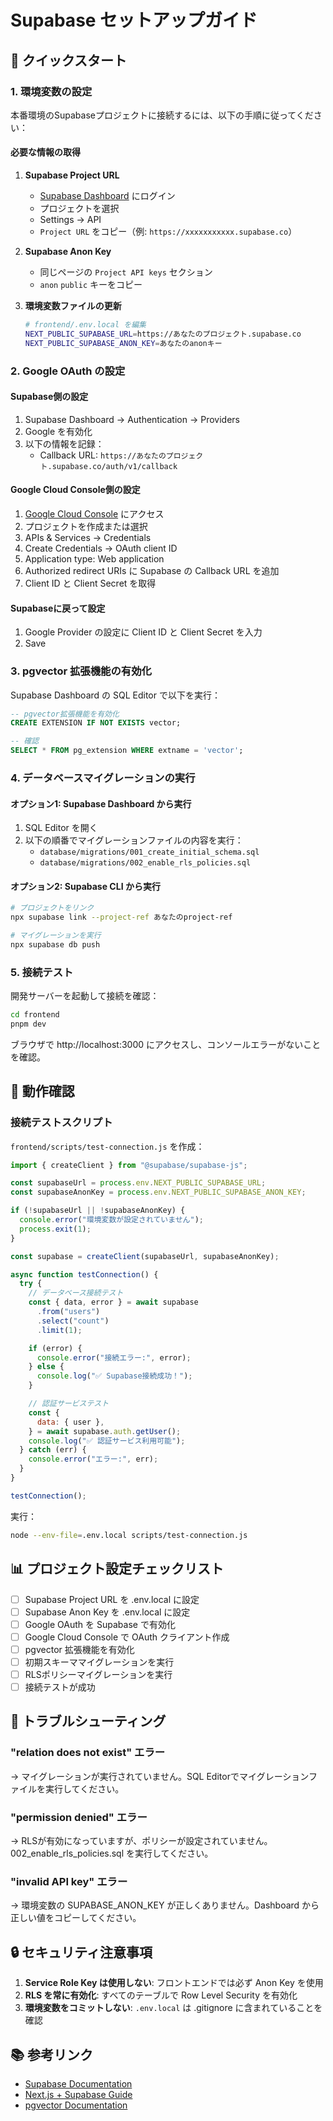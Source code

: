 # Supabase セットアップガイド

## 🚀 クイックスタート

### 1. 環境変数の設定

本番環境のSupabaseプロジェクトに接続するには、以下の手順に従ってください：

#### 必要な情報の取得

1. **Supabase Project URL**
   - [Supabase Dashboard](https://supabase.com/dashboard) にログイン
   - プロジェクトを選択
   - Settings → API
   - `Project URL` をコピー（例: `https://xxxxxxxxxxx.supabase.co`）

2. **Supabase Anon Key**
   - 同じページの `Project API keys` セクション
   - `anon` `public` キーをコピー

3. **環境変数ファイルの更新**
   ```bash
   # frontend/.env.local を編集
   NEXT_PUBLIC_SUPABASE_URL=https://あなたのプロジェクト.supabase.co
   NEXT_PUBLIC_SUPABASE_ANON_KEY=あなたのanonキー
   ```

### 2. Google OAuth の設定

#### Supabase側の設定

1. Supabase Dashboard → Authentication → Providers
2. Google を有効化
3. 以下の情報を記録：
   - Callback URL: `https://あなたのプロジェクト.supabase.co/auth/v1/callback`

#### Google Cloud Console側の設定

1. [Google Cloud Console](https://console.cloud.google.com/) にアクセス
2. プロジェクトを作成または選択
3. APIs & Services → Credentials
4. Create Credentials → OAuth client ID
5. Application type: Web application
6. Authorized redirect URIs に Supabase の Callback URL を追加
7. Client ID と Client Secret を取得

#### Supabaseに戻って設定

1. Google Provider の設定に Client ID と Client Secret を入力
2. Save

### 3. pgvector 拡張機能の有効化

Supabase Dashboard の SQL Editor で以下を実行：

```sql
-- pgvector拡張機能を有効化
CREATE EXTENSION IF NOT EXISTS vector;

-- 確認
SELECT * FROM pg_extension WHERE extname = 'vector';
```

### 4. データベースマイグレーションの実行

#### オプション1: Supabase Dashboard から実行

1. SQL Editor を開く
2. 以下の順番でマイグレーションファイルの内容を実行：
   - `database/migrations/001_create_initial_schema.sql`
   - `database/migrations/002_enable_rls_policies.sql`

#### オプション2: Supabase CLI から実行

```bash
# プロジェクトをリンク
npx supabase link --project-ref あなたのproject-ref

# マイグレーションを実行
npx supabase db push
```

### 5. 接続テスト

開発サーバーを起動して接続を確認：

```bash
cd frontend
pnpm dev
```

ブラウザで http://localhost:3000 にアクセスし、コンソールエラーがないことを確認。

## 🧪 動作確認

### 接続テストスクリプト

`frontend/scripts/test-connection.js` を作成：

```javascript
import { createClient } from "@supabase/supabase-js";

const supabaseUrl = process.env.NEXT_PUBLIC_SUPABASE_URL;
const supabaseAnonKey = process.env.NEXT_PUBLIC_SUPABASE_ANON_KEY;

if (!supabaseUrl || !supabaseAnonKey) {
  console.error("環境変数が設定されていません");
  process.exit(1);
}

const supabase = createClient(supabaseUrl, supabaseAnonKey);

async function testConnection() {
  try {
    // データベース接続テスト
    const { data, error } = await supabase
      .from("users")
      .select("count")
      .limit(1);

    if (error) {
      console.error("接続エラー:", error);
    } else {
      console.log("✅ Supabase接続成功！");
    }

    // 認証サービステスト
    const {
      data: { user },
    } = await supabase.auth.getUser();
    console.log("✅ 認証サービス利用可能");
  } catch (err) {
    console.error("エラー:", err);
  }
}

testConnection();
```

実行：

```bash
node --env-file=.env.local scripts/test-connection.js
```

## 📊 プロジェクト設定チェックリスト

- [ ] Supabase Project URL を .env.local に設定
- [ ] Supabase Anon Key を .env.local に設定
- [ ] Google OAuth を Supabase で有効化
- [ ] Google Cloud Console で OAuth クライアント作成
- [ ] pgvector 拡張機能を有効化
- [ ] 初期スキーママイグレーションを実行
- [ ] RLSポリシーマイグレーションを実行
- [ ] 接続テストが成功

## 🔧 トラブルシューティング

### "relation does not exist" エラー

→ マイグレーションが実行されていません。SQL Editorでマイグレーションファイルを実行してください。

### "permission denied" エラー

→ RLSが有効になっていますが、ポリシーが設定されていません。002_enable_rls_policies.sql を実行してください。

### "invalid API key" エラー

→ 環境変数の SUPABASE_ANON_KEY が正しくありません。Dashboard から正しい値をコピーしてください。

## 🔒 セキュリティ注意事項

1. **Service Role Key は使用しない**: フロントエンドでは必ず Anon Key を使用
2. **RLS を常に有効化**: すべてのテーブルで Row Level Security を有効化
3. **環境変数をコミットしない**: `.env.local` は .gitignore に含まれていることを確認

## 📚 参考リンク

- [Supabase Documentation](https://supabase.com/docs)
- [Next.js + Supabase Guide](https://supabase.com/docs/guides/getting-started/quickstarts/nextjs)
- [pgvector Documentation](https://github.com/pgvector/pgvector)
